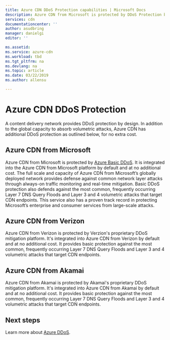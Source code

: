 ```yaml
---
title: Azure CDN DDoS Protection capabilities | Microsoft Docs
description: Azure CDN from Microsoft is protected by DDoS Protection basic for no additional cost
services: cdn
documentationcenter: ''
author: asudbring
manager: danielgi
editor: ''

ms.assetid: 
ms.service: azure-cdn
ms.workload: tbd
ms.tgt_pltfrm: na
ms.devlang: na
ms.topic: article
ms.date: 03/22/2019
ms.author: allensu

---
```

# Azure CDN DDoS Protection

A content delivery network provides DDoS protection by design. In addition to the global capacity to absorb volumetric attacks, Azure CDN has additional DDoS protection as outlined below, for no extra cost.

## Azure CDN from Microsoft

Azure CDN from Microsoft is protected by [Azure Basic DDoS](https://docs.microsoft.com/azure/virtual-network/ddos-protection-overview). It is integrated into the Azure CDN from Microsoft platform by default and at no additional cost. The full scale and capacity of Azure CDN from Microsoft’s globally deployed network provides defense against common network layer attacks through always-on traffic monitoring and real-time mitigation. Basic DDoS protection also defends against the most common, frequently occurring Layer 7 DNS Query Floods and Layer 3 and 4 volumetric attacks that target CDN endpoints. This service also has a proven track record in protecting Microsoft’s enterprise and consumer services from large-scale attacks.

## Azure CDN from Verizon

Azure CDN from Verizon is protected by Verzion's proprietary DDoS mitigation platform. It's integrated into Azure CDN from Verizon by default and at no additional cost. It provides basic protection against the most common, frequently occurring Layer 7 DNS Query Floods and Layer 3 and 4 volumetric attacks that target CDN endpoints.

## Azure CDN from Akamai

Azure CDN from Akamai is protected by Akamai's proprietary DDoS mitigation platform. It's integrated into Azure CDN from Akamai by default and at no additional cost. It provides basic protection against the most common, frequently occurring Layer 7 DNS Query Floods and Layer 3 and 4 volumetric attacks that target CDN endpoints.

## Next steps

Learn more about [Azure DDoS](https://docs.microsoft.com/azure/virtual-network/ddos-protection-overview). 
